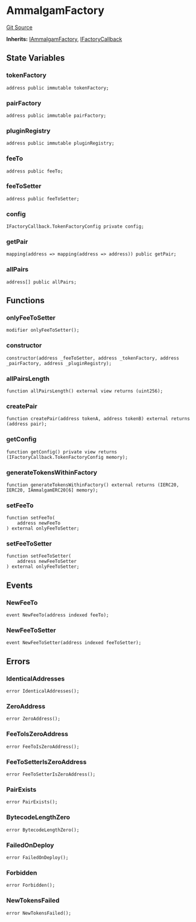 # AmmalgamFactory
[Git Source](https://github.com/Ammalgam-Protocol/core-v1/blob/6e61b51e90091137f7e2abb147c11731a6d4681e/contracts/factories/AmmalgamFactory.sol)

**Inherits:**
[IAmmalgamFactory](/contracts/interfaces/factories/IAmmalgamFactory.sol/interface.IAmmalgamFactory.md), [IFactoryCallback](/contracts/interfaces/factories/IFactoryCallback.sol/interface.IFactoryCallback.md)


## State Variables
### tokenFactory

```solidity
address public immutable tokenFactory;
```


### pairFactory

```solidity
address public immutable pairFactory;
```


### pluginRegistry

```solidity
address public immutable pluginRegistry;
```


### feeTo

```solidity
address public feeTo;
```


### feeToSetter

```solidity
address public feeToSetter;
```


### config

```solidity
IFactoryCallback.TokenFactoryConfig private config;
```


### getPair

```solidity
mapping(address => mapping(address => address)) public getPair;
```


### allPairs

```solidity
address[] public allPairs;
```


## Functions
### onlyFeeToSetter


```solidity
modifier onlyFeeToSetter();
```

### constructor


```solidity
constructor(address _feeToSetter, address _tokenFactory, address _pairFactory, address _pluginRegistry);
```

### allPairsLength


```solidity
function allPairsLength() external view returns (uint256);
```

### createPair


```solidity
function createPair(address tokenA, address tokenB) external returns (address pair);
```

### getConfig


```solidity
function getConfig() private view returns (IFactoryCallback.TokenFactoryConfig memory);
```

### generateTokensWithinFactory


```solidity
function generateTokensWithinFactory() external returns (IERC20, IERC20, IAmmalgamERC20[6] memory);
```

### setFeeTo


```solidity
function setFeeTo(
    address newFeeTo
) external onlyFeeToSetter;
```

### setFeeToSetter


```solidity
function setFeeToSetter(
    address newFeeToSetter
) external onlyFeeToSetter;
```

## Events
### NewFeeTo

```solidity
event NewFeeTo(address indexed feeTo);
```

### NewFeeToSetter

```solidity
event NewFeeToSetter(address indexed feeToSetter);
```

## Errors
### IdenticalAddresses

```solidity
error IdenticalAddresses();
```

### ZeroAddress

```solidity
error ZeroAddress();
```

### FeeToIsZeroAddress

```solidity
error FeeToIsZeroAddress();
```

### FeeToSetterIsZeroAddress

```solidity
error FeeToSetterIsZeroAddress();
```

### PairExists

```solidity
error PairExists();
```

### BytecodeLengthZero

```solidity
error BytecodeLengthZero();
```

### FailedOnDeploy

```solidity
error FailedOnDeploy();
```

### Forbidden

```solidity
error Forbidden();
```

### NewTokensFailed

```solidity
error NewTokensFailed();
```

